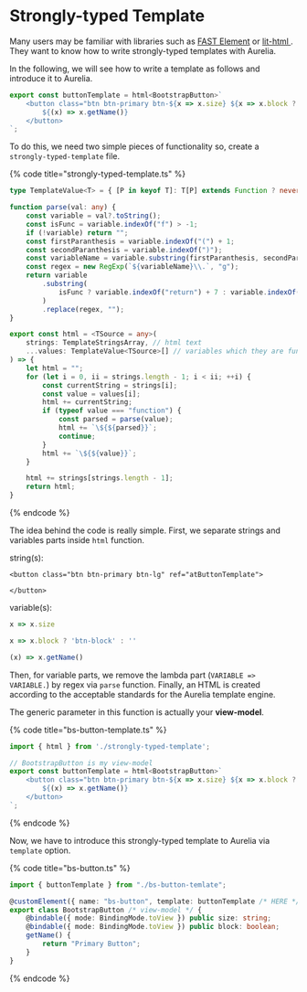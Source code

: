 # Strongly-typed Template

Many users may be familiar with libraries such as [FAST Element](https://www.fast.design/docs/fast-element/declaring-templates) or [lit-html ](https://lit-html.polymer-project.org/). They want to know how to write strongly-typed templates with Aurelia.

In the following, we will see how to write a template as follows and introduce it to Aurelia.

```typescript
export const buttonTemplate = html<BootstrapButton>`
    <button class="btn btn-primary btn-${x => x.size} ${x => x.block ? 'btn-block' : ''}" ref="bsButtonTemplate">
        ${(x) => x.getName()}
    </button>
`;
```

To do this, we need two simple pieces of functionality so, create a `strongly-typed-template` file.

{% code title="strongly-typed-template.ts" %}
```typescript
type TemplateValue<T> = { [P in keyof T]: T[P] extends Function ? never : P }[keyof T] | ((val: T) => unknown);;

function parse(val: any) {
    const variable = val?.toString();
    const isFunc = variable.indexOf("f") > -1;
    if (!variable) return "";
    const firstParanthesis = variable.indexOf("(") + 1;
    const secondParanthesis = variable.indexOf(")");
    const variableName = variable.substring(firstParanthesis, secondParanthesis) || variable[0];
    const regex = new RegExp(`${variableName}\\.`, "g");
    return variable
        .substring(
            isFunc ? variable.indexOf("return") + 7 : variable.indexOf("=>") + 3
        )
        .replace(regex, "");
}

export const html = <TSource = any>(
    strings: TemplateStringsArray, // html text
    ...values: TemplateValue<TSource>[] // variables which they are functions.
) => {
    let html = "";
    for (let i = 0, ii = strings.length - 1; i < ii; ++i) {
        const currentString = strings[i];
        const value = values[i];
        html += currentString;
        if (typeof value === "function") {
            const parsed = parse(value);
            html += `\${${parsed}}`;
            continue;
        }
        html += `\${${value}}`;
    }

    html += strings[strings.length - 1];
    return html;
}
```
{% endcode %}

The idea behind the code is really simple. First, we separate strings and variables parts inside `html` function.

string(s):

```markup
<button class="btn btn-primary btn-lg" ref="atButtonTemplate">

</button>
```

variable(s):

```typescript
x => x.size

x => x.block ? 'btn-block' : ''

(x) => x.getName()
```

Then, for variable parts, we remove the lambda part (`VARIABLE => VARIABLE.`) by regex via `parse` function. Finally, an HTML is created according to the acceptable standards for the Aurelia template engine.

The generic parameter in this function is actually your **view-model**.

{% code title="bs-button-template.ts" %}
```typescript
import { html } from './strongly-typed-template';

// BootstrapButton is my view-model
export const buttonTemplate = html<BootstrapButton>`
    <button class="btn btn-primary btn-${x => x.size} ${x => x.block ? 'btn-block' : ''}" ref="bsButtonTemplate">
        ${(x) => x.getName()}
    </button>
`;
```
{% endcode %}

Now, we have to introduce this strongly-typed template to Aurelia via `template` option.

{% code title="bs-button.ts" %}
```typescript
import { buttonTemplate } from "./bs-button-temlate";

@customElement({ name: "bs-button", template: buttonTemplate /* HERE */ })
export class BootstrapButton /* view-model */ {
    @bindable({ mode: BindingMode.toView }) public size: string;
    @bindable({ mode: BindingMode.toView }) public block: boolean;
    getName() {
        return "Primary Button";
    }
}
```
{% endcode %}
